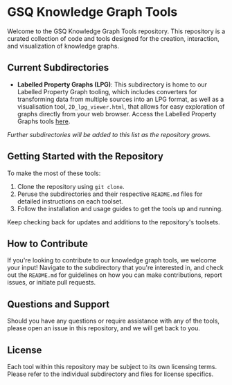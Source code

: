 # GSQ Knowledge Graph Tools

Welcome to the GSQ Knowledge Graph Tools repository. This repository is a curated collection of code and tools designed for the creation, interaction, and visualization of knowledge graphs.

## Current Subdirectories

- **Labelled Property Graphs (LPG)**: This subdirectory is home to our Labelled Property Graph tooling, which includes converters for transforming data from multiple sources into an LPG format, as well as a visualisation tool, `2D_lpg_viewer.html`, that allows for easy exploration of graphs directly from your web browser. Access the Labelled Property Graphs tools [here](./lpg).

_Further subdirectories will be added to this list as the repository grows._

## Getting Started with the Repository

To make the most of these tools:

1. Clone the repository using `git clone`.
2. Peruse the subdirectories and their respective `README.md` files for detailed instructions on each toolset.
3. Follow the installation and usage guides to get the tools up and running.

Keep checking back for updates and additions to the repository's toolsets.

## How to Contribute

If you're looking to contribute to our knowledge graph tools, we welcome your input! Navigate to the subdirectory that you're interested in, and check out the `README.md` for guidelines on how you can make contributions, report issues, or initiate pull requests.

## Questions and Support

Should you have any questions or require assistance with any of the tools, please open an issue in this repository, and we will get back to you.

## License

Each tool within this repository may be subject to its own licensing terms. Please refer to the individual subdirectory and files for license specifics.